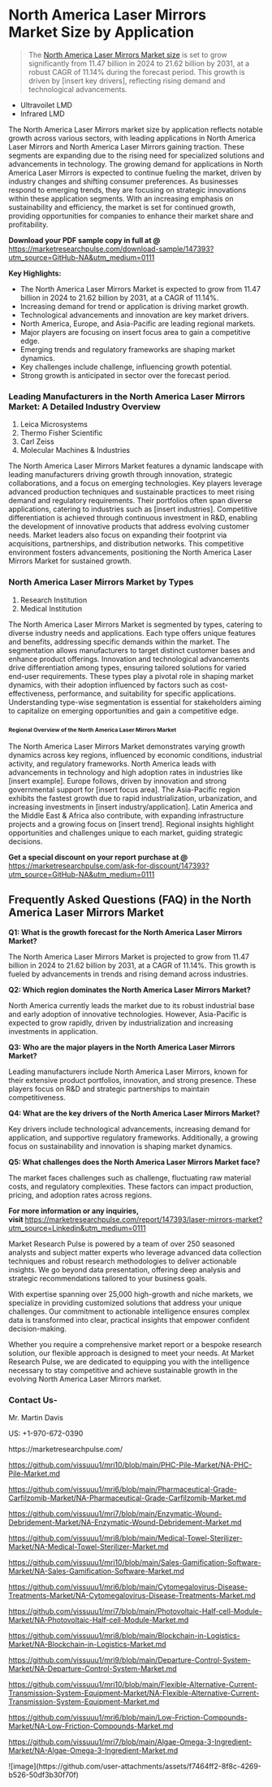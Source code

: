 <h1>North America Laser Mirrors Market&nbsp;Size by Application</h1><blockquote><p>The <a href="https://marketresearchpulse.com/download-sample/147393?utm_source=GitHub-NA&amp;utm_medium=0111">North America Laser Mirrors Market size</a> is set to grow significantly from 11.47 billion in 2024 to 21.62 billion by 2031, at a robust CAGR of 11.14% during the forecast period. This growth is driven by [insert key drivers], reflecting rising demand and technological advancements.</p></blockquote><ul><li>Ultravoilet LMD<li> Infrared LMD</li></ul><p>The North America Laser Mirrors market size by application reflects notable growth across various sectors, with leading applications in North America Laser Mirrors and North America Laser Mirrors gaining traction. These segments are expanding due to the rising need for specialized solutions and advancements in technology. The growing demand for applications in North America Laser Mirrors is expected to continue fueling the market, driven by industry changes and shifting consumer preferences. As businesses respond to emerging trends, they are focusing on strategic innovations within these application segments. With an increasing emphasis on sustainability and efficiency, the market is set for continued growth, providing opportunities for companies to enhance their market share and profitability.</p><p><strong>Download your PDF sample copy in full at @ </strong><a href="https://marketresearchpulse.com/download-sample/147393?utm_source=GitHub-NA&amp;utm_medium=0111">https://marketresearchpulse.com/download-sample/147393?utm_source=GitHub-NA&amp;utm_medium=0111</a></p><p><strong>Key Highlights: </strong></p><ul><li>The North America Laser Mirrors Market is expected to grow from 11.47 billion in 2024 to 21.62 billion by 2031, at a CAGR of 11.14%.</li><li>Increasing demand for trend or application is driving market growth.</li><li>Technological advancements and innovation are key market drivers.</li><li>North America, Europe, and Asia-Pacific are leading regional markets.</li><li>Major players are focusing on insert focus area to gain a competitive edge.</li><li>Emerging trends and regulatory frameworks are shaping market dynamics.</li><li>Key challenges include challenge, influencing growth potential.</li><li>Strong growth is anticipated in sector over the forecast period.</li></ul><h3>Leading Manufacturers in the North America Laser Mirrors Market: A Detailed Industry Overview</h3><ol><li>Leica Microsystems</li><li>Thermo Fisher Scientific</li><li>Carl Zeiss</li><li>Molecular Machines & Industries</li></ol><div class="flex max-w-full flex-col flex-grow"><div class="min-h-8 text-message flex w-full flex-col items-end gap-2 whitespace-normal break-words [.text-message+&amp;]:mt-5" dir="auto" data-message-author-role="assistant" data-message-id="fd8432e4-4910-450d-b182-61b7bfb0a01f" data-message-model-slug="gpt-4o"><div class="flex w-full flex-col gap-1 empty:hidden first:pt-[3px]"><div class="markdown prose w-full break-words dark:prose-invert light"><p>The North America Laser Mirrors Market features a dynamic landscape with leading manufacturers driving growth through innovation, strategic collaborations, and a focus on emerging technologies. Key players leverage advanced production techniques and sustainable practices to meet rising demand and regulatory requirements. Their portfolios often span diverse applications, catering to industries such as [insert industries]. Competitive differentiation is achieved through continuous investment in R&amp;D, enabling the development of innovative products that address evolving customer needs. Market leaders also focus on expanding their footprint via acquisitions, partnerships, and distribution networks. This competitive environment fosters advancements, positioning the North America Laser Mirrors Market for sustained growth.</p></div></div></div></div><h3>North America Laser Mirrors Market by Types</h3><ol><li>Research Institution<li> Medical Institution</li></ol><div class="flex max-w-full flex-col flex-grow"><div class="min-h-8 text-message flex w-full flex-col items-end gap-2 whitespace-normal break-words [.text-message+&amp;]:mt-5" dir="auto" data-message-author-role="assistant" data-message-id="084470be-0bb7-4664-bddf-5156b4f41249" data-message-model-slug="gpt-4o-mini"><div class="flex w-full flex-col gap-1 empty:hidden first:pt-[3px]"><div class="markdown prose w-full break-words dark:prose-invert light"><p>The North America Laser Mirrors Market is segmented by types, catering to diverse industry needs and applications. Each type offers unique features and benefits, addressing specific demands within the market. The segmentation allows manufacturers to target distinct customer bases and enhance product offerings. Innovation and technological advancements drive differentiation among types, ensuring tailored solutions for varied end-user requirements. These types play a pivotal role in shaping market dynamics, with their adoption influenced by factors such as cost-effectiveness, performance, and suitability for specific applications. Understanding type-wise segmentation is essential for stakeholders aiming to capitalize on emerging opportunities and gain a competitive edge.</p></div></div></div></div><h3><span style="font-size: 11px;">Regional Overview of the North America Laser Mirrors Market</span></h3><div class="flex max-w-full flex-col flex-grow"><div class="min-h-8 text-message flex w-full flex-col items-end gap-2 whitespace-normal break-words [.text-message+&amp;]:mt-5" dir="auto" data-message-author-role="assistant" data-message-id="e9038762-ce64-4e30-91c9-9bd413514231" data-message-model-slug="gpt-4o-mini"><div class="flex w-full flex-col gap-1 empty:hidden first:pt-[3px]"><div class="markdown prose w-full break-words dark:prose-invert light"><p>The North America Laser Mirrors Market demonstrates varying growth dynamics across key regions, influenced by economic conditions, industrial activity, and regulatory frameworks. North America leads with advancements in technology and high adoption rates in industries like [insert example]. Europe follows, driven by innovation and strong governmental support for [insert focus area]. The Asia-Pacific region exhibits the fastest growth due to rapid industrialization, urbanization, and increasing investments in [insert industry/application]. Latin America and the Middle East &amp; Africa also contribute, with expanding infrastructure projects and a growing focus on [insert trend]. Regional insights highlight opportunities and challenges unique to each market, guiding strategic decisions.</p></div></div></div></div><p><strong>Get a special discount on your report purchase at @ </strong><a href="https://marketresearchpulse.com/ask-for-discount/147393?utm_source=GitHub-NA&amp;utm_medium=0111">https://marketresearchpulse.com/ask-for-discount/147393?utm_source=GitHub-NA&amp;utm_medium=0111</a></p><h2>Frequently Asked Questions (FAQ) in the North America Laser Mirrors Market</h2><p><strong>Q1: What is the growth forecast for the North America Laser Mirrors Market?</strong></p><p>The North America Laser Mirrors Market is projected to grow from 11.47 billion in 2024 to 21.62 billion by 2031, at a CAGR of 11.14%. This growth is fueled by advancements in trends and rising demand across industries.</p><p><strong>Q2: Which region dominates the North America Laser Mirrors Market?</strong></p><p>North America currently leads the market due to its robust industrial base and early adoption of innovative technologies. However, Asia-Pacific is expected to grow rapidly, driven by industrialization and increasing investments in application.</p><p><strong>Q3: Who are the major players in the North America Laser Mirrors Market?</strong></p><p>Leading manufacturers include North America Laser Mirrors, known for their extensive product portfolios, innovation, and strong presence. These players focus on R&amp;D and strategic partnerships to maintain competitiveness.</p><p><strong>Q4: What are the key drivers of the North America Laser Mirrors Market?</strong></p><p>Key drivers include technological advancements, increasing demand for application, and supportive regulatory frameworks. Additionally, a growing focus on sustainability and innovation is shaping market dynamics.</p><p><strong>Q5: What challenges does the North America Laser Mirrors Market face?</strong></p><p>The market faces challenges such as challenge, fluctuating raw material costs, and regulatory complexities. These factors can impact production, pricing, and adoption rates across regions.</p><p><strong>For more information or any inquiries, visit&nbsp;</strong><a href="https://marketresearchpulse.com/report/147393/laser-mirrors-market?utm_source=Linkedin&utm_medium=0111">https://marketresearchpulse.com/report/147393/laser-mirrors-market?utm_source=Linkedin&utm_medium=0111</a></p><p>Market Research Pulse is powered by a team of over 250 seasoned analysts and subject matter experts who leverage advanced data collection techniques and robust research methodologies to deliver actionable insights. We go beyond data presentation, offering deep analysis and strategic recommendations tailored to your business goals.</p><p>With expertise spanning over 25,000 high-growth and niche markets, we specialize in providing customized solutions that address your unique challenges. Our commitment to actionable intelligence ensures complex data is transformed into clear, practical insights that empower confident decision-making.</p><p>Whether you require a comprehensive market report or a bespoke research solution, our flexible approach is designed to meet your needs. At Market Research Pulse, we are dedicated to equipping you with the intelligence necessary to stay competitive and achieve sustainable growth in the evolving North America Laser Mirrors market.</p><h3><strong>Contact Us-</strong></h3><p>Mr. Martin Davis</p><p>US: +1-970-672-0390</p><p>https://marketresearchpulse.com/</p><p><a href="https://github.com/vissuuu1/mri10/blob/main/PHC-Pile-Market/NA-PHC-Pile-Market.md">https://github.com/vissuuu1/mri10/blob/main/PHC-Pile-Market/NA-PHC-Pile-Market.md</a></p><p><a href="https://github.com/vissuuu1/mri6/blob/main/Pharmaceutical-Grade-Carfilzomib-Market/NA-Pharmaceutical-Grade-Carfilzomib-Market.md">https://github.com/vissuuu1/mri6/blob/main/Pharmaceutical-Grade-Carfilzomib-Market/NA-Pharmaceutical-Grade-Carfilzomib-Market.md</a></p><p><a href="https://github.com/vissuuu1/mri7/blob/main/Enzymatic-Wound-Debridement-Market/NA-Enzymatic-Wound-Debridement-Market.md">https://github.com/vissuuu1/mri7/blob/main/Enzymatic-Wound-Debridement-Market/NA-Enzymatic-Wound-Debridement-Market.md</a></p><p><a href="https://github.com/vissuuu1/mri8/blob/main/Medical-Towel-Sterilizer-Market/NA-Medical-Towel-Sterilizer-Market.md">https://github.com/vissuuu1/mri8/blob/main/Medical-Towel-Sterilizer-Market/NA-Medical-Towel-Sterilizer-Market.md</a></p><p><a href="https://github.com/vissuuu1/mri10/blob/main/Sales-Gamification-Software-Market/NA-Sales-Gamification-Software-Market.md">https://github.com/vissuuu1/mri10/blob/main/Sales-Gamification-Software-Market/NA-Sales-Gamification-Software-Market.md</a></p><p><a href="https://github.com/vissuuu1/mri6/blob/main/Cytomegalovirus-Disease-Treatments-Market/NA-Cytomegalovirus-Disease-Treatments-Market.md">https://github.com/vissuuu1/mri6/blob/main/Cytomegalovirus-Disease-Treatments-Market/NA-Cytomegalovirus-Disease-Treatments-Market.md</a></p><p><a href="https://github.com/vissuuu1/mri7/blob/main/Photovoltaic-Half-cell-Module-Market/NA-Photovoltaic-Half-cell-Module-Market.md">https://github.com/vissuuu1/mri7/blob/main/Photovoltaic-Half-cell-Module-Market/NA-Photovoltaic-Half-cell-Module-Market.md</a></p><p><a href="https://github.com/vissuuu1/mri8/blob/main/Blockchain-in-Logistics-Market/NA-Blockchain-in-Logistics-Market.md">https://github.com/vissuuu1/mri8/blob/main/Blockchain-in-Logistics-Market/NA-Blockchain-in-Logistics-Market.md</a></p><p><a href="https://github.com/vissuuu1/mri9/blob/main/Departure-Control-System-Market/NA-Departure-Control-System-Market.md">https://github.com/vissuuu1/mri9/blob/main/Departure-Control-System-Market/NA-Departure-Control-System-Market.md</a></p><p><a href="https://github.com/vissuuu1/mri10/blob/main/Flexible-Alternative-Current-Transmission-System-Equipment-Market/NA-Flexible-Alternative-Current-Transmission-System-Equipment-Market.md">https://github.com/vissuuu1/mri10/blob/main/Flexible-Alternative-Current-Transmission-System-Equipment-Market/NA-Flexible-Alternative-Current-Transmission-System-Equipment-Market.md</a></p><p><a href="https://github.com/vissuuu1/mri6/blob/main/Low-Friction-Compounds-Market/NA-Low-Friction-Compounds-Market.md">https://github.com/vissuuu1/mri6/blob/main/Low-Friction-Compounds-Market/NA-Low-Friction-Compounds-Market.md</a></p><p><a href="https://github.com/vissuuu1/mri7/blob/main/Algae-Omega-3-Ingredient-Market/NA-Algae-Omega-3-Ingredient-Market.md">https://github.com/vissuuu1/mri7/blob/main/Algae-Omega-3-Ingredient-Market/NA-Algae-Omega-3-Ingredient-Market.md</a></p>
![image](https://github.com/user-attachments/assets/f7464ff2-8f8c-4269-b526-50df3b30f70f)
